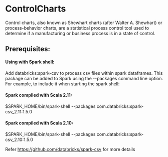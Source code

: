 # ControlCharts

Control charts, also known as Shewhart charts (after Walter A. Shewhart) or process-behavior charts, are a statistical process control tool used to determine if a manufacturing or business process is in a state of control.

## Prerequisites:
#### Using with Spark shell: 
Add databricks:spark-csv to process csv files within spark dataframes. This package can be added to Spark using the --packages command line option. For example, to include it when starting the spark shell:

#### Spark compiled with Scala 2.11:

$SPARK_HOME/bin/spark-shell --packages com.databricks:spark-csv_2.11:1.5.0

#### Spark compiled with Scala 2.10:

$SPARK_HOME/bin/spark-shell --packages com.databricks:spark-csv_2.10:1.5.0

Refer https://github.com/databricks/spark-csv for more details
